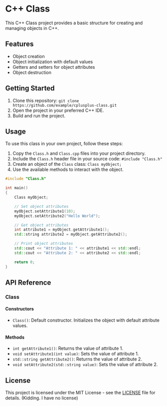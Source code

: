 # C++ Class

This C++ Class project provides a basic structure for creating and managing objects in C++.

## Features

- Object creation
- Object initialization with default values
- Getters and setters for object attributes
- Object destruction

## Getting Started

1. Clone this repository: `git clone https://github.com/example/cplusplus-class.git`
2. Open the project in your preferred C++ IDE.
3. Build and run the project.

## Usage

To use this class in your own project, follow these steps:

1. Copy the `Class.h` and `Class.cpp` files into your project directory.
2. Include the `Class.h` header file in your source code: `#include "Class.h"`
3. Create an object of the `Class` class: `Class myObject;`
4. Use the available methods to interact with the object.

```c++
#include "Class.h"

int main()
{
    Class myObject;

    // Set object attributes
    myObject.setAttribute1(10);
    myObject.setAttribute2("Hello World");

    // Get object attributes
    int attribute1 = myObject.getAttribute1();
    std::string attribute2 = myObject.getAttribute2();

    // Print object attributes
    std::cout << "Attribute 1: " << attribute1 << std::endl;
    std::cout << "Attribute 2: " << attribute2 << std::endl;

    return 0;
}
```

## API Reference

### Class

#### Constructors

- `Class()`: Default constructor. Initializes the object with default attribute values.

#### Methods

- `int getAttribute1()`: Returns the value of attribute 1.
- `void setAttribute1(int value)`: Sets the value of attribute 1.
- `std::string getAttribute2()`: Returns the value of attribute 2.
- `void setAttribute2(std::string value)`: Sets the value of attribute 2.

## License

This project is licensed under the MIT License - see the [LICENSE](LICENSE) file for details.
(Kidding. I have no license)